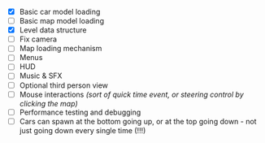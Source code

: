 - [x] Basic car model loading
- [ ] Basic map model loading
- [x] Level data structure
- [ ] Fix camera
- [ ] Map loading mechanism
- [ ] Menus
- [ ] HUD
- [ ] Music & SFX
- [ ] Optional third person view
- [ ] Mouse interactions _(sort of quick time event, or steering control by clicking the map)_
- [ ] Performance testing and debugging
- [ ] Cars can spawn at the bottom going up, or at the top going down -  not just going down every single time (!!!)